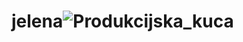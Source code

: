 # jelena![Produkcijska_kuca](https://user-images.githubusercontent.com/92782074/196409280-f72c14ac-4ae1-4454-b34e-63b2d3253850.png)
